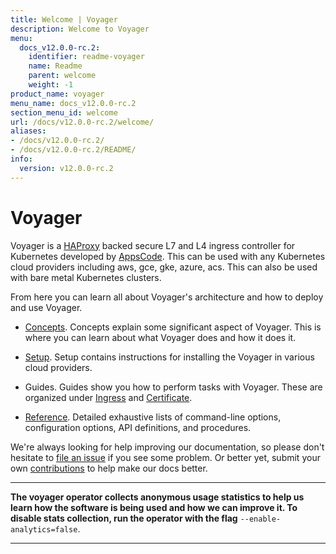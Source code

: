 ```yaml
---
title: Welcome | Voyager
description: Welcome to Voyager
menu:
  docs_v12.0.0-rc.2:
    identifier: readme-voyager
    name: Readme
    parent: welcome
    weight: -1
product_name: voyager
menu_name: docs_v12.0.0-rc.2
section_menu_id: welcome
url: /docs/v12.0.0-rc.2/welcome/
aliases:
- /docs/v12.0.0-rc.2/
- /docs/v12.0.0-rc.2/README/
info:
  version: v12.0.0-rc.2
---
```


# Voyager

Voyager is a [HAProxy](http://www.haproxy.org/) backed secure L7 and L4 ingress controller for Kubernetes developed by [AppsCode](https://appscode.com). This can be used with any Kubernetes cloud providers including aws, gce, gke, azure, acs. This can also be used with bare metal Kubernetes clusters.

From here you can learn all about Voyager's architecture and how to deploy and use Voyager.

- [Concepts](/docs/v12.0.0-rc.2/concepts/). Concepts explain some significant aspect of Voyager. This
is where you can learn about what Voyager does and how it does it.

- [Setup](/docs/v12.0.0-rc.2/setup/). Setup contains instructions for installing
  the Voyager in various cloud providers.

- Guides. Guides show you how to perform tasks with Voyager. These are organized under [Ingress](/docs/v12.0.0-rc.2/guides/ingress) and [Certificate](/docs/v12.0.0-rc.2/guides/certificate).

- [Reference](/docs/v12.0.0-rc.2/reference/). Detailed exhaustive lists of
command-line options, configuration options, API definitions, and procedures.

We're always looking for help improving our documentation, so please don't hesitate to
[file an issue](https://github.com/appscode/voyager/issues/new) if you see some problem.
Or better yet, submit your own [contributions](/docs/v12.0.0-rc.2/CONTRIBUTING) to help
make our docs better.

---

**The voyager operator collects anonymous usage statistics to help us learn how the software is being used and how we can improve it.
To disable stats collection, run the operator with the flag** `--enable-analytics=false`.

---
